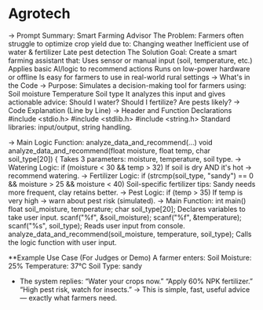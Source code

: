 # Agrotech
-> Prompt Summary: Smart Farming Advisor
The Problem:
Farmers often struggle to optimize crop yield due to:
Changing weather
Inefficient use of water & fertilizer
Late pest detection
The Solution Goal:
Create a smart farming assistant that:
Uses sensor or manual input (soil, temperature, etc.)
Applies basic AI/logic to recommend actions
Runs on low-power hardware or offline
Is easy for farmers to use in real-world rural settings
-> What's in the Code
-> Purpose:
Simulates a decision-making tool for farmers using:
Soil moisture
Temperature
Soil type
It analyzes this input and gives actionable advice:
Should I water?
Should I fertilize?
Are pests likely?
-> Code Explanation (Line by Line)
-> Header and Function Declarations
#include <stdio.h>
#include <stdlib.h>
#include <string.h>
Standard libraries: input/output, string handling.

-> Main Logic Function: analyze_data_and_recommend(...)
void analyze_data_and_recommend(float moisture, float temp, char soil_type[20]) {
Takes 3 parameters: moisture, temperature, soil type.
-> Watering Logic:
if (moisture < 30 && temp > 32)
If soil is dry AND it's hot → recommend watering.
-> Fertilizer Logic:
if (strcmp(soil_type, "sandy") == 0 && moisture > 25 && moisture < 40)
Soil-specific fertilizer tips: Sandy needs more frequent, clay retains better.
-> Pest Logic:
if (temp > 35)
If temp is very high → warn about pest risk (simulated).
-> Main Function: int main()
float soil_moisture, temperature;
char soil_type[20];
Declares variables to take user input.
scanf("%f", &soil_moisture);
scanf("%f", &temperature);
scanf("%s", soil_type);
Reads user input from console.
analyze_data_and_recommend(soil_moisture, temperature, soil_type);
Calls the logic function with user input.

**Example Use Case (For Judges or Demo)
A farmer enters:
Soil Moisture: 25%
Temperature: 37°C
Soil Type: sandy

* The system replies:
“Water your crops now.”
“Apply 60% NPK fertilizer.”
“High pest risk, watch for insects.”
-> This is simple, fast, useful advice — exactly what farmers need.
